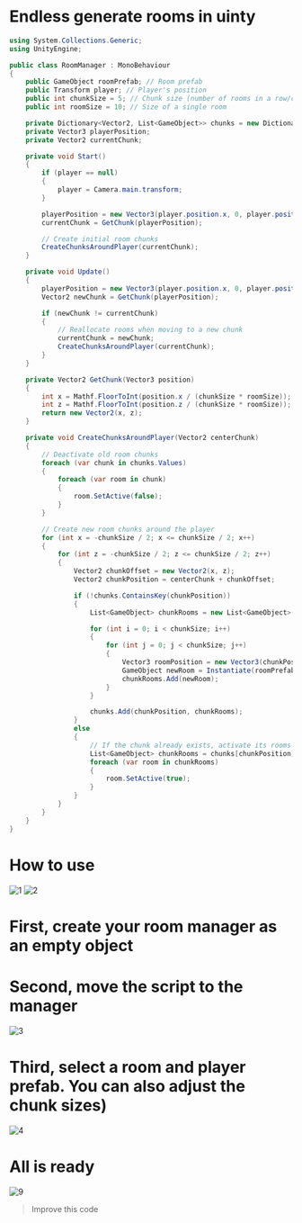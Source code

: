 # Endless generate rooms in uinty
```c#
using System.Collections.Generic;
using UnityEngine;

public class RoomManager : MonoBehaviour
{
    public GameObject roomPrefab; // Room prefab
    public Transform player; // Player's position
    public int chunkSize = 5; // Chunk size (number of rooms in a row/column in a chunk)
    public int roomSize = 10; // Size of a single room

    private Dictionary<Vector2, List<GameObject>> chunks = new Dictionary<Vector2, List<GameObject>>();
    private Vector3 playerPosition;
    private Vector2 currentChunk;

    private void Start()
    {
        if (player == null)
        {
            player = Camera.main.transform;
        }

        playerPosition = new Vector3(player.position.x, 0, player.position.z);
        currentChunk = GetChunk(playerPosition);

        // Create initial room chunks
        CreateChunksAroundPlayer(currentChunk);
    }

    private void Update()
    {
        playerPosition = new Vector3(player.position.x, 0, player.position.z);
        Vector2 newChunk = GetChunk(playerPosition);

        if (newChunk != currentChunk)
        {
            // Reallocate rooms when moving to a new chunk
            currentChunk = newChunk;
            CreateChunksAroundPlayer(currentChunk);
        }
    }

    private Vector2 GetChunk(Vector3 position)
    {
        int x = Mathf.FloorToInt(position.x / (chunkSize * roomSize));
        int z = Mathf.FloorToInt(position.z / (chunkSize * roomSize));
        return new Vector2(x, z);
    }

    private void CreateChunksAroundPlayer(Vector2 centerChunk)
    {
        // Deactivate old room chunks
        foreach (var chunk in chunks.Values)
        {
            foreach (var room in chunk)
            {
                room.SetActive(false);
            }
        }

        // Create new room chunks around the player
        for (int x = -chunkSize / 2; x <= chunkSize / 2; x++)
        {
            for (int z = -chunkSize / 2; z <= chunkSize / 2; z++)
            {
                Vector2 chunkOffset = new Vector2(x, z);
                Vector2 chunkPosition = centerChunk + chunkOffset;

                if (!chunks.ContainsKey(chunkPosition))
                {
                    List<GameObject> chunkRooms = new List<GameObject>();

                    for (int i = 0; i < chunkSize; i++)
                    {
                        for (int j = 0; j < chunkSize; j++)
                        {
                            Vector3 roomPosition = new Vector3(chunkPosition.x * chunkSize * roomSize + i * roomSize, 0, chunkPosition.y * chunkSize * roomSize + j * roomSize);
                            GameObject newRoom = Instantiate(roomPrefab, roomPosition, Quaternion.identity);
                            chunkRooms.Add(newRoom);
                        }
                    }

                    chunks.Add(chunkPosition, chunkRooms);
                }
                else
                {
                    // If the chunk already exists, activate its rooms
                    List<GameObject> chunkRooms = chunks[chunkPosition];
                    foreach (var room in chunkRooms)
                    {
                        room.SetActive(true);
                    }
                }
            }
        }
    }
}
```
# How to use
![1](https://github.com/zaveshaa/Endless-generate-rooms-in-uinty/assets/127344512/0571594b-7a09-4c49-adfd-38fc629a200b)
![2](https://github.com/zaveshaa/Endless-generate-rooms-in-uinty/assets/127344512/01af0a33-3a34-4a0b-95db-2a752438c698)
# First, create your room manager as an empty object

# Second, move the script to the manager
![3](https://github.com/zaveshaa/Endless-generate-rooms-in-uinty/assets/127344512/f0e7f65b-c5e0-4964-b57f-64cf46db73cb)

# Third, select a room and player prefab. You can also adjust the chunk sizes)
![4](https://github.com/zaveshaa/Endless-generate-rooms-in-uinty/assets/127344512/3ec536d2-761e-41d4-998e-5786d71ddb70)

# All is ready
![9](https://github.com/zaveshaa/Endless-generate-rooms-in-uinty/assets/127344512/70013ef7-25d4-448f-a2d3-0170b3666235)
> Improve this code




